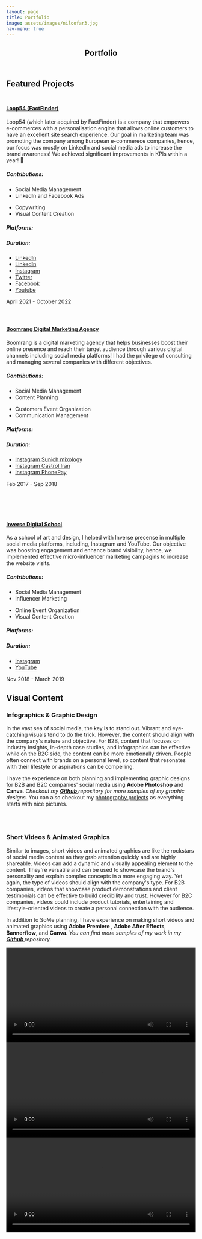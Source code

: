 ```yaml
---
layout: page
title: Portfolio
image: assets/images/niloofar3.jpg
nav-menu: true
---
```


<!-- Main -->
<div id="main" class="alt">

<!-- One -->
<section id="one">
	<div class="inner">
		<header class="major">
			<h1>Portfolio</h1>
		</header>
		<h2 id="content">Featured Projects</h2>
		<!-- Loop54 -->
		<div class="row">
			<div class="4u 12u$(small)" style="margin-top: 1.8em;">
				<span class="fit"><img src="{% link assets/images/loop54.jpg %}" alt="" /></span>
			</div>
			<div class="8u 12u$(small)">
				<h4><a href="https://www.loop54.com/"> Loop54 (FactFinder) </a></h4>
				<p> Loop54 (which later acquired by FactFinder) is a company that empowers e-commerces with a personalisation engine that allows online customers to have an excellent site search experience.
				Our goal in marketing team was promoting the company among European e-commerece companies, hence, our focus was mostly on LinkedIn and social media ads to increase the brand awareness! We achieved significant improvements in KPIs within a year! 🚀 </p>
				<div class="row">
					<div class="2u 12u$(small)">
						<h5>Contributions:</h5>
					</div>
					<div class="5u 12u$(small)">
						<ul id="customUL">
							<li id="customLI">Social Media Management</li>
							<li id="customLI">LinkedIn and Facebook Ads</li>
						</ul>
					</div>
					<div class="5u 12u$(small)">
						<ul id="customUL">
							<li id="customLI">Copywriting</li>
							<li id="customLI">Visual Content Creation</li>
						</ul>
					</div>
				</div>
				<div class="row">
					<div class="3u 12u$(small)">
						<h5>Platforms:</h5>
						<h5>Duration:</h5>
					</div>
					<div class="9u 12u$(small)">
						<ul class="icons" id="customiconsul" >
							<li><a href="https://www.linkedin.com/company/fact-finder/" class="icon fa-linkedin-square"><span class="label">LinkedIn</span></a></li>
							<li><a href="https://www.linkedin.com/company/loop54/" class="icon fa-linkedin-square"><span class="label">LinkedIn</span></a></li>
							<li><a href="https://www.instagram.com/loopfiftyfour/" class="icon fa-instagram"><span class="label">Instagram</span></a></li>
							<li><a href="https://twitter.com/fact_finder" class="icon fa-twitter"><span class="label">Twitter</span></a></li>
							<li><a href="https://www.facebook.com/loopfiftyfour/?locale=sv_SE" class="icon fa-facebook"><span class="label">Facebook</span></a></li>
							<li><a href="https://www.youtube.com/@Fact-finderDe/featured" class="icon fa-youtube-square"><span class="label">Youtube</span></a></li>
						</ul>
						<p>April 2021 - October 2022</p>
					</div>
				</div>
			</div>
		</div>
		<!-- Boomrang -->
		<div class="row" style="margin-top: 4em;">
			<div class="8u 12u$(small)">
				<h4><a href="https://boomrangdm.com/">Boomrang Digital Marketing Agency</a></h4>
				<p> Boomrang is a digital marketing agency that helps businesses boost their online presence and reach their target audience through various digital channels including social media platforms! I had the privilege of consulting and managing several companies with different objectives.</p>
				<div class="row">
					<div class="2u 12u$(small)">
						<h5>Contributions:</h5>
					</div>
					<div class="5u 12u$(small)">
						<ul id="customUL">
							<li id="customLI">Social Media Management</li>
							<li id="customLI">Content Planning</li>
						</ul>
					</div>
					<div class="5u 12u$(small)">
						<ul id="customUL">
							<li id="customLI">Customers Event Organization</li>
							<li id="customLI">Communication Management</li>
						</ul>
					</div>
				</div>
				<div class="row">
					<div class="3u 12u$(small)">
						<h5>Platforms:</h5>
						<h5>Duration:</h5>
					</div>
					<div class="9u 12u$(small)">
						<ul class="icons" id="customiconsul" >
							<li><a href="https://www.instagram.com/sunich_mixology/" class="icon fa-instagram"><span class="label">Instagram</span> Sunich mixology</a></li>
							<li><a href="https://www.instagram.com/castroliran/" class="icon fa-instagram"><span class="label">Instagram</span> Castrol Iran</a></li>
							<li><a href="https://www.instagram.com/phonepayir/" class="icon fa-instagram"><span class="label">Instagram</span> PhonePay</a></li>
						</ul>
						<p>Feb 2017 - Sep 2018</p>
					</div>
				</div>
			</div>
			<div class="4u 12u$(small)">
				<span class="fit"><img src="{% link assets/images/Sunich02.jpg %}" alt="" /></span>
			</div>
		</div>
		<!-- Inverse -->
		<div class="row" style="margin-top: 4em;">
			<div class="4u 12u$(small)">
				<span class="fit"><img src="{% link assets/images/Inverse02.jpg %}" alt="" /></span>
			</div>
			<div class="8u 12u$(small)">
				<h4><a href="https://inverseschool.com/">Inverse Digital School</a></h4>
				<p>As a school of art and design, I helped with Inverse precense in multiple social media platforms, including, Instagram and YouTube. Our objective was boosting engagement and enhance brand visibility, hence, we implemented effective micro-influencer marketing campagins to increase the website visits.</p>
				<div class="row">
					<div class="2u 12u$(small)">
						<h5>Contributions:</h5>
					</div>
					<div class="5u 12u$(small)">
						<ul id="customUL">
							<li id="customLI">Social Media Management</li>
							<li id="customLI">Influencer Marketing</li>
						</ul>
					</div>
					<div class="5u 12u$(small)">
						<ul id="customUL">
							<li id="customLI">Online Event Organization</li>
							<li id="customLI">Visual Content Creation</li>
						</ul>
					</div>
				</div>
				<div class="row">
					<div class="3u 12u$(small)">
						<h5>Platforms:</h5>
						<h5>Duration:</h5>
					</div>
					<div class="9u 12u$(small)">
						<ul class="icons" id="customiconsul" >
							<li><a href="https://www.instagram.com/inverseschool/" class="icon fa-instagram"><span class="label">Instagram</span></a></li>
							<li><a href="https://www.youtube.com/@inverseschool/videos" class="icon fa-youtube-square"><span class="label">YouTube</span></a></li>
						</ul>
						<p>Nov 2018 - March 2019</p>
					</div>
				</div>
			</div>
		</div>
	</div>
</section>
<!-- Visual Content -->
<section id="two">
	<div class="inner">
		<h2 id="content">Visual Content</h2>
		<!-- Graphic Design -->
		<h3>Infographics &amp; Graphic Design</h3>
		<p>In the vast sea of social media, the key is to stand out. Vibrant and eye-catching visuals tend to do the trick. However, the content should align with the company's nature and objective. For B2B, content that focuses on industry insights, in-depth case studies, and infographics can be effective while on the B2C side, the content can be more emotionally driven. People often connect with brands on a personal level, so content that resonates with their lifestyle or aspirations can be compelling.</p>
		<p>I have the experience on both planning and implementing graphic designs for B2B and B2C companies' social media using <b>Adobe Photoshop</b> and <b>Canva</b>. <em> Checkout my <a href="https://github.com/nilibigdeli/nilibigdeli.github.io/tree/page/assets/images/graphics" class="icon fa-github"> <b> Github </b> </a> repository for more samples of my graphic designs.</em> You can also checkout my <a href="/photography.html"> photography projects</a> as everything starts with nice pictures.</p>
		<div class="row">
			<div class="3u 12u$(small)">
				<span class="fit"><img src="{% link assets/images/graphics/xxl.JPG %}" alt="" /></span>
			</div>
			<div class="3u 12u$(small)">
				<span class="fit"><img src="{% link assets/images/graphics/health.png %}" alt="" /></span>
			</div>
			<div class="3u 12u$(small)">
				<span class="fit"><img src="{% link assets/images/graphics/Panduro-instagram.jpg %}" alt="" /></span>
			</div>
			<div class="3u 12u$(small)">
				<span class="fit"><img src="{% link assets/images/graphics/client.jpg %}" alt="" /></span>
			</div>
		</div>
		<!-- Short Videos -->
		<div style="margin-top: 4em;">
			<h3>Short Videos &amp; Animated Graphics</h3>
			<p>Similar to images, short videos and animated graphics are like the rockstars of social media content as they grab attention quickly and are highly shareable. Videos can add a dynamic and visually appealing element to the content. They're versatile and can be used to showcase the brand's personality and explain complex concepts in a more engaging way. Yet again, the type of videos should align with the company's type. For B2B companies, videos that showcase product demonstrations and client testimonials can be effective to build credibility and trust. However for B2C companies, videos could include product tutorials, entertaining and lifestyle-oriented videos to create a personal connection with the audience.</p>
			<p> In addition to SoMe planning, I have experience on making short videos and animated graphics using <b>Adobe Premiere </b>, <b>Adobe After Effects</b>, <b>Bannerflow</b>, and <b>Canva</b>. <em> You can find more samples of my work in my <a href="https://github.com/nilibigdeli/nilibigdeli.github.io/tree/page/assets/videos" class="icon fa-github"> <b> Github </b> </a> repository. </em> </p>
			<div class="row">
				<div class="4u 12u$(small)">
					<span class="fit">
						<video class="fit" width="100%" controls>
    						<source src="{% link assets/videos/sunich-mixology.mp4 %}" type="video/mp4">
    						Your browser does not support the video tag.
						</video>
					</span>
				</div>
				<div class="4u 12u$(small)">
					<span class="fit">
						<video class="fit" width="100%" controls>
    						<source src="{% link assets/videos/coop.mp4 %}" type="video/mp4">
    						Your browser does not support the video tag.
						</video>
					</span>
				</div>
				<div class="4u 12u$(small)">
					<span class="fit">
						<video class="fit" width="100%" controls>
    						<source src="{% link assets/videos/loop54-intro.mp4 %}" type="video/mp4">
    						Your browser does not support the video tag.
						</video>
					</span>
				</div>
			</div>
		</div>
	</div>
</section>
</div>
